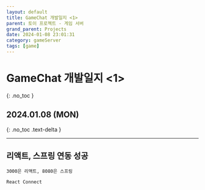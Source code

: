 ```yaml
---
layout: default
title: GameChat 개발일지 <1>
parent: 토이 프로젝트 - 게임 서버
grand_parent: Projects
date: 2024-01-08 23:01:31
category: gameServer
tags: [game]
---
```


# GameChat 개발일지 <1>
{: .no_toc }

## 2024.01.08 (MON)
{: .no_toc .text-delta }

---

## 리액트, 스프링 연동 성공
    3000은 리액트, 8080은 스프링

```bash
React Connect
```